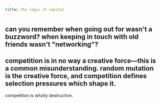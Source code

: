 ```yaml
---
title: the logic of capital
---
```


## can you remember when going out for wasn't a buzzword? when keeping in touch with old friends wasn't "networking"?
## competition is in no way a creative force—this is a common misunderstanding. random mutation is the creative force, and competition defines selection pressures which shape it.
competition is wholly destructive.
